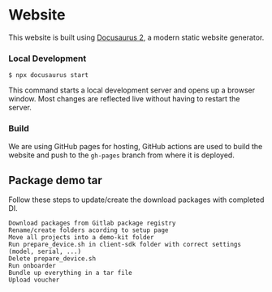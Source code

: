 # Website

This website is built using [Docusaurus 2](https://docusaurus.io/), a modern static website generator.

### Local Development

```
$ npx docusaurus start
```

This command starts a local development server and opens up a browser window. Most changes are reflected live without having to restart the server.

### Build

We are using GitHub pages for hosting, GitHub actions are used to build the website and push to the `gh-pages` branch from where it is deployed.

## Package demo tar

Follow these steps to update/create the download packages with completed DI.
```
Download packages from Gitlab package registry
Rename/create folders acording to setup page
Move all projects into a demo-kit folder
Run prepare_device.sh in client-sdk folder with correct settings (model, serial, ...)
Delete prepare_device.sh
Run onboarder
Bundle up everything in a tar file
Upload voucher
```